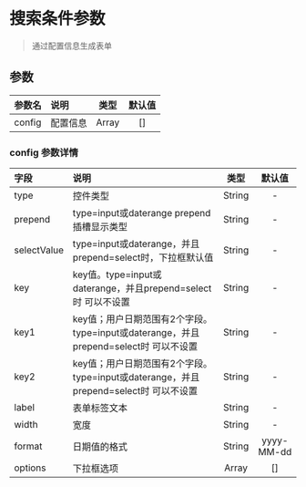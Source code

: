 # 搜索条件参数
> 通过配置信息生成表单

## 参数
| 参数名 | 说明 | 类型 | 默认值 |
| :-----| :---- | :----: | :----: |
| config | 配置信息 | Array | [] |

### config 参数详情
| 字段 | 说明 | 类型 | 默认值 |
| :-----| :---- | :----: | :----: |
| type | 控件类型 | String | - |
| prepend | type=input或daterange prepend插槽显示类型 | String | - |
| selectValue | type=input或daterange，并且prepend=select时，下拉框默认值 | String | - |
| key | key值。type=input或daterange，并且prepend=select时 可以不设置 | String | - |
| key1 | key值；用户日期范围有2个字段。type=input或daterange，并且prepend=select时 可以不设置 | String | - |
| key2 | key值；用户日期范围有2个字段。type=input或daterange，并且prepend=select时 可以不设置 | String | - |
| label | 表单标签文本 | String | - |
| width | 宽度 | String | - |
| format | 日期值的格式 | String | yyyy-MM-dd |
| options | 下拉框选项 | Array | [] |